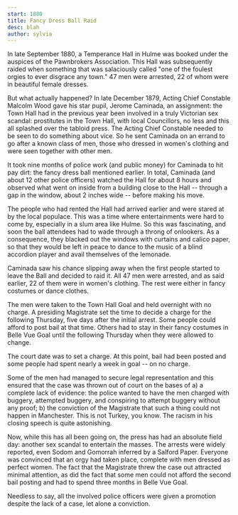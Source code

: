 ```yaml
---
start: 1880
title: Fancy Dress Ball Raid
desc: blah
author: sylvia
---
```


In late September 1880, a Temperance Hall in Hulme was booked under the auspices of the Pawnbrokers Association. This Hall was subsequently raided when something that was salaciously called "one of the foulest orgies to ever disgrace any town." 47 men were arrested, 22 of whom were in beautiful female dresses. 

But what actually happened?  In late December 1879, Acting Chief Constable Malcolm Wood gave his star pupil, Jerome Caminada, an assignment: the Town Hall had in the previous year been involved in a truly Victorian sex scandal: prostitutes in the Town Hall, with local Councillors, no less and this all splashed over the tabloid press. The Acting Chief Constable needed to be seen to do something about vice. So he sent Caminada on an errand to go after a known class of men, those who dressed in women's clothing and were seen together with other men. 

It took nine months of police work (and public money) for Caminada to hit pay dirt: the fancy dress ball mentioned earlier. In total, Caminada (and about 12 other police officers) watched the Hall for about 8 hours and observed what went on inside from a building close to the Hall -- through a gap in the window, about 2 inches wide -- before making his move. 

The people who had rented the Hall had arrived earlier and were stared at by the local populace.  This was a time where entertainments were hard to come by, especially in a slum area like Hulme. So this was fascinating, and soon the ball attendees had to wade through a throng of onlookers. As a consequence, they blacked out the windows with curtains and calico paper, so that they would be left in peace to dance to the music of a blind accordion player and avail themselves of the lemonade. 

Caminada saw his chance slipping away when the first people started to leave the Ball and decided to raid it. All 47 men were arrested, and as said earlier, 22 of them were in women's clothing. The rest were either in fancy costumes or dance clothes. 

The men were taken to the Town Hall Goal and held overnight with no charge. A presiding Magistrate set the time to decide a charge for the following Thursday, five days after the initial arrest. Some people could afford to post bail at that time. Others had to stay in their fancy costumes in Belle Vue Goal until the following Thursday when they were allowed to change. 

The court date was to set a charge. At this point, bail had been posted and some people had spent nearly a week in goal -- on no charge. 

Some of the men had managed to secure legal representation and this ensured that the case was thrown out of court on the bases of a) a complete lack of evidence: the police wanted to have the men charged with buggery, attempted buggery, and conspiring to attempt buggery without any proof; b) the conviction of the Magistrate that such a thing could not happen in Manchester. This is not Turkey, you know. The racism in his closing speech is quite astonishing. 

Now, while this has all been going on, the press has had an absolute field day: another sex scandal to entertain the masses. The arrests were widely reported, even Sodom and Gomorrah inferred by a Salford Paper. Everyone was convinced that an orgy had taken place, complete with men dressed as perfect women. The fact that the Magistrate threw the case out attracted minimal attention, as did the fact that some men could not afford the second bail posting and had to spend three months in Belle Vue Goal. 

Needless to say, all the involved police officers were given a promotion despite the lack of a case, let alone a conviction. 
